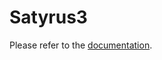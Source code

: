 # Satyrus3

Please refer to the [documentation](https://www.lam.ufrj.br/~pmxavier/projects/satyrus/).
